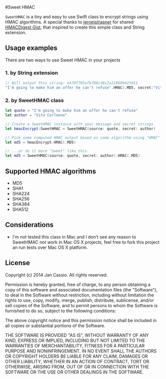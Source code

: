 #Sweet HMAC

`SweetHMAC` is a tiny and easy to use Swift class to encrypt strings using HMAC algorithms.
A special thanks to [jernejstrasner](https://gist.github.com/jernejstrasner) for shared [HMACDigest Gist](https://gist.github.com/jernejstrasner/1d5fa5e2fabda2e729d1), that inspired to create this simple class and String extension.

## Usage examples

There are two ways to use Sweet HMAC in your projects

### 1. by String extension
```swift
// Will output this string: e470f785afb708cd8c2a31860642fd11
"I'm going to make him an offer he can't refuse".HMAC(.MD5, secret:"Vito Corleone")
```
	
### 2. by SweetHMAC class

```swift
let quote = "I'm going to make him an offer he can't refuse"
let author = "Vito Corleone"

// Create a SweetHMAC instance with your message and secret strings
let hmacEncrypt:SweetHMAC = SweetHMAC(source: quote, secret: author)

// Pick some computed HMAC output based on some algorithm using "HMAC" method...
let md5 = hmacEncrypt.HMAC(.MD5)

// ...or do it more "Sweet" like this
let md5 = SweetHMAC(source: quote, secret: author).HMAC(.MD5)
```

## Supported HMAC algorithms

* MD5
* SHA1
* SHA224
* SHA256
* SHA384
* SHA512

## Considerations

* I'm not tested this class in Mac and I don't see any reason to SweetHMAC not work in Mac OS X projects, feel free to fork this project an run tests over Mac OS X platform.


## License

Copyright (c) 2014 Jan Cassio. All rights reserved.

Permission is hereby granted, free of charge, to any person obtaining a copy
of this software and associated documentation files (the "Software"), to deal
in the Software without restriction, including without limitation the rights
to use, copy, modify, merge, publish, distribute, sublicense, and/or sell
copies of the Software, and to permit persons to whom the Software is
furnished to do so, subject to the following conditions:

The above copyright notice and this permission notice shall be included in
all copies or substantial portions of the Software.

THE SOFTWARE IS PROVIDED "AS IS", WITHOUT WARRANTY OF ANY KIND, EXPRESS OR
IMPLIED, INCLUDING BUT NOT LIMITED TO THE WARRANTIES OF MERCHANTABILITY,
FITNESS FOR A PARTICULAR PURPOSE AND NONINFRINGEMENT. IN NO EVENT SHALL THE
AUTHORS OR COPYRIGHT HOLDERS BE LIABLE FOR ANY CLAIM, DAMAGES OR OTHER
LIABILITY, WHETHER IN AN ACTION OF CONTRACT, TORT OR OTHERWISE, ARISING FROM,
OUT OF OR IN CONNECTION WITH THE SOFTWARE OR THE USE OR OTHER DEALINGS IN
THE SOFTWARE.
